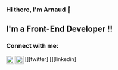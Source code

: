 ### Hi there, I'm Arnaud 👋
## I'm a Front-End Developer !!

### Connect with me:


[<img align="left" alt="ArnaudMPhoto | Twitter" width="22px" src="https://cdn.worldvectorlogo.com/logos/twitter-3.svg" />][twitter]
[<img align="left" alt="arnaud-morvan | LinkedIn" width="22px" src="https://cdn.worldvectorlogo.com/logos/linkedin-icon-2.svg" />][linkedin]
<!--
**arnaud-morvan-dev/arnaud-morvan-dev** is a ✨ _special_ ✨ repository because its `README.md` (this file) appears on your GitHub profile.

Here are some ideas to get you started:

- 🔭 I’m currently working on ...
- 🌱 I’m currently learning ...
- 👯 I’m looking to collaborate on ...
- 🤔 I’m looking for help with ...
- 💬 Ask me about ...
- 📫 How to reach me: ...
- 😄 Pronouns: ...
- ⚡ Fun fact: ...
-->
